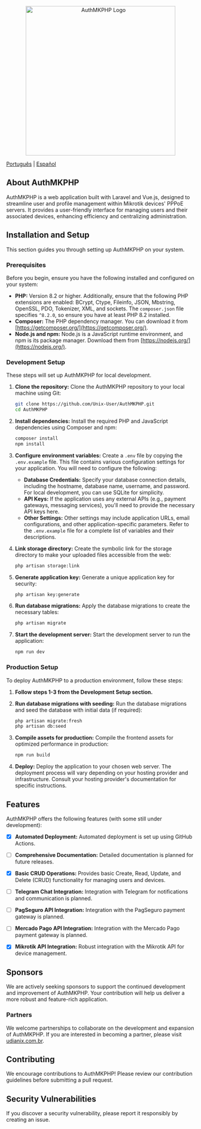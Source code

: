 <p align="center"><a href="https://github.com/Unix-User/AuthMKPHP" target="_blank"><img src="https://user-images.githubusercontent.com/38821945/192930836-6be0ee28-7206-4651-a18c-da7e8ab99a11.svg" width="400" alt="AuthMKPHP Logo"></a></p>

<p align="center">
  
  [Português](README-PT.md) | [Español](README-ES.md)
  
</p>

## About AuthMKPHP

AuthMKPHP is a web application built with Laravel and Vue.js, designed to streamline user and profile management within Mikrotik devices' PPPoE servers.  It provides a user-friendly interface for managing users and their associated devices, enhancing efficiency and centralizing administration.

## Installation and Setup

This section guides you through setting up AuthMKPHP on your system.

### Prerequisites

Before you begin, ensure you have the following installed and configured on your system:

* **PHP:** Version 8.2 or higher. Additionally, ensure that the following PHP extensions are enabled: BCrypt, Ctype, Fileinfo, JSON, Mbstring, OpenSSL, PDO, Tokenizer, XML, and sockets. The `composer.json` file specifies `^8.2.0`, so ensure you have at least PHP 8.2 installed.
* **Composer:** The PHP dependency manager.  You can download it from [https://getcomposer.org/](https://getcomposer.org/).
* **Node.js and npm:**  Node.js is a JavaScript runtime environment, and npm is its package manager. Download them from [https://nodejs.org/](https://nodejs.org/).


### Development Setup

These steps will set up AuthMKPHP for local development.

1. **Clone the repository:**  Clone the AuthMKPHP repository to your local machine using Git:
   ```bash
   git clone https://github.com/Unix-User/AuthMKPHP.git
   cd AuthMKPHP
   ```

2. **Install dependencies:** Install the required PHP and JavaScript dependencies using Composer and npm:
   ```bash
   composer install
   npm install
   ```

3. **Configure environment variables:** Create a `.env` file by copying the `.env.example` file. This file contains various configuration settings for your application.  You will need to configure the following:

    * **Database Credentials:**  Specify your database connection details, including the hostname, database name, username, and password.  For local development, you can use SQLite for simplicity.
    * **API Keys:** If the application uses any external APIs (e.g., payment gateways, messaging services), you'll need to provide the necessary API keys here.
    * **Other Settings:**  Other settings may include application URLs, email configurations, and other application-specific parameters.  Refer to the `.env.example` file for a complete list of variables and their descriptions.

4. **Link storage directory:** Create the symbolic link for the storage directory to make your uploaded files accessible from the web:
   ```bash
   php artisan storage:link
   ```

5. **Generate application key:** Generate a unique application key for security:
   ```bash
   php artisan key:generate
   ```

6. **Run database migrations:** Apply the database migrations to create the necessary tables:
   ```bash
   php artisan migrate
   ```

7. **Start the development server:** Start the development server to run the application:
   ```bash
   npm run dev
   ```

### Production Setup

To deploy AuthMKPHP to a production environment, follow these steps:

1. **Follow steps 1-3 from the Development Setup section.**

2. **Run database migrations with seeding:** Run the database migrations and seed the database with initial data (if required):
   ```bash
   php artisan migrate:fresh
   php artisan db:seed
   ```

3. **Compile assets for production:** Compile the frontend assets for optimized performance in production:
   ```bash
   npm run build
   ```

4. **Deploy:** Deploy the application to your chosen web server.  The deployment process will vary depending on your hosting provider and infrastructure.  Consult your hosting provider's documentation for specific instructions.


## Features

AuthMKPHP offers the following features (with some still under development):

- [x] **Automated Deployment:** Automated deployment is set up using GitHub Actions.
- [ ] **Comprehensive Documentation:** Detailed documentation is planned for future releases.
- [x] **Basic CRUD Operations:** Provides basic Create, Read, Update, and Delete (CRUD) functionality for managing users and devices.
- [ ] **Telegram Chat Integration:** Integration with Telegram for notifications and communication is planned.
- [ ] **PagSeguro API Integration:** Integration with the PagSeguro payment gateway is planned.
- [ ] **Mercado Pago API Integration:** Integration with the Mercado Pago payment gateway is planned.
- [x] **Mikrotik API Integration:** Robust integration with the Mikrotik API for device management.


## Sponsors

We are actively seeking sponsors to support the continued development and improvement of AuthMKPHP.  Your contribution will help us deliver a more robust and feature-rich application.

### Partners

We welcome partnerships to collaborate on the development and expansion of AuthMKPHP. If you are interested in becoming a partner, please visit [udianix.com.br](udianix.com.br).


## Contributing

We encourage contributions to AuthMKPHP!  Please review our contribution guidelines before submitting a pull request.


## Security Vulnerabilities

If you discover a security vulnerability, please report it responsibly by creating an issue.

